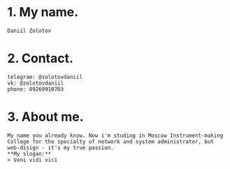 # 1. My name.
    Daniil Zolotov
# 2. Contact.
    telegram: @zolotovdaniil
    vk: @zolotovdaniil 
    phone: 89269910703

# 3. About me. 
    My name you already know. Now i'm studing in Moscow Instrument-making College for the specialty of network and system administrator, but web-disign - it's my true passion. 
    **My slogan:**
    > Veni vidi vici
